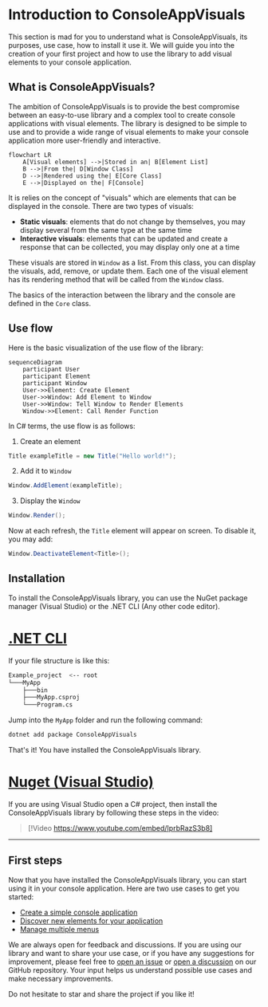 # Introduction to ConsoleAppVisuals

This section is mad for you to understand what is ConsoleAppVisuals, its purposes, use case, how to install it use it. We will guide you into the creation of your first project and how to use the library to add visual elements to your console application.

## What is ConsoleAppVisuals?

The ambition of ConsoleAppVisuals is to provide the best compromise between an easy-to-use library and a complex tool to create console applications with visual elements. The library is designed to be simple to use and to provide a wide range of visual elements to make your console application more user-friendly and interactive.

```mermaid
flowchart LR
    A[Visual elements] -->|Stored in an| B[Element List]
    B -->|From the| D[Window Class]
    D -->|Rendered using the| E[Core Class]
    E -->|Displayed on the| F[Console]
```

It is relies on the concept of "visuals" which are elements that can be displayed in the console. There are two types of visuals:

- **Static visuals**: elements that do not change by themselves, you may display several from the same type at the same time
- **Interactive visuals**: elements that can be updated and create a response that can be collected, you may display only one at a time

These visuals are stored in `Window` as a list. From this class, you can display the visuals, add, remove, or update them. Each one of the visual element has its rendering method that will be called from the `Window` class.

The basics of the interaction between the library and the console are defined in the `Core` class.

## Use flow

Here is the basic visualization of the use flow of the library:

```mermaid
sequenceDiagram
    participant User
    participant Element
    participant Window
    User->>Element: Create Element
    User->>Window: Add Element to Window
    User->>Window: Tell Window to Render Elements
    Window->>Element: Call Render Function
```

In C# terms, the use flow is as follows:

1. Create an element

```csharp
Title exampleTitle = new Title("Hello world!");
```

2. Add it to `Window`

```csharp
Window.AddElement(exampleTitle);
```

3. Display the `Window`

```csharp
Window.Render();
```

Now at each refresh, the `Title` element will appear on screen. To disable it, you may add:

```csharp
Window.DeactivateElement<Title>();
```

## Installation

To install the ConsoleAppVisuals library, you can use the NuGet package manager (Visual Studio) or the .NET CLI (Any other code editor).

# [.NET CLI](#tab/cli)

If your file structure is like this:

```bash
Example_project  <-- root
└───MyApp
    ├───bin
    ├───MyApp.csproj
    └───Program.cs
```

Jump into the `MyApp` folder and run the following command:

```bash
dotnet add package ConsoleAppVisuals
```

That's it! You have installed the ConsoleAppVisuals library.

# [Nuget (Visual Studio)](#tab/nuget)

If you are using Visual Studio open a C# project, then install the ConsoleAppVisuals library by following these steps in the video:

> [!Video https://www.youtube.com/embed/IprbRazS3b8]

---

## First steps

Now that you have installed the ConsoleAppVisuals library, you can start using it in your console application. Here are two use cases to get you started:

- [Create a simple console application](/ConsoleAppVisuals/introduction/first_app.html)
- [Discover new elements for your application](/ConsoleAppVisuals/introduction/advanced_app.html)
- [Manage multiple menus](/ConsoleAppVisuals/introduction/menus_managment.html)

We are always open for feedback and discussions. If you are using our library and want to share your use case, or if you have any suggestions for improvement, please feel free to [open an issue](https://github.com/MorganKryze/ConsoleAppVisuals/issues) or [open a discussion](https://github.com/MorganKryze/ConsoleAppVisuals/discussions) on our GitHub repository. Your input helps us understand possible use cases and make necessary improvements.

Do not hesitate to star and share the project if you like it!
